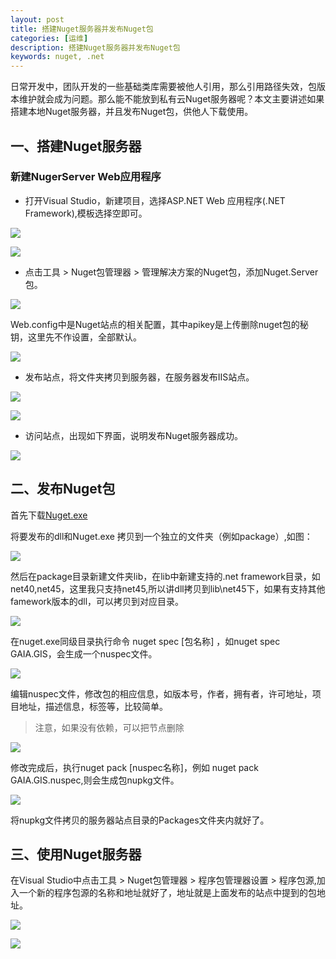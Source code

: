 ```yaml
---
layout: post
title: 搭建Nuget服务器并发布Nuget包
categories: [运维]
description: 搭建Nuget服务器并发布Nuget包
keywords: nuget, .net
---
```


日常开发中，团队开发的一些基础类库需要被他人引用，那么引用路径失效，包版本维护就会成为问题。那么能不能放到私有云Nuget服务器呢？本文主要讲述如果搭建本地Nuget服务器，并且发布Nuget包，供他人下载使用。

## 一、搭建Nuget服务器

### 新建NugerServer Web应用程序

* 打开Visual Studio，新建项目，选择ASP.NET Web 应用程序(.NET Framework),模板选择空即可。

![](https://allanhao.com/images/2018-12-19-08-59-35.png)

![](https://allanhao.com/images/2018-12-19-09-01-25.png)

* 点击工具 > Nuget包管理器 > 管理解决方案的Nuget包，添加Nuget.Server包。  

![](https://allanhao.com/images/2018-12-19-09-05-19.png)

Web.config中是Nuget站点的相关配置，其中apikey是上传删除nuget包的秘钥，这里先不作设置，全部默认。

![](https://allanhao.com/images/2018-12-19-09-06-27.png)

* 发布站点，将文件夹拷贝到服务器，在服务器发布IIS站点。

![](https://allanhao.com/images/2018-12-19-09-08-43.png)

![](https://allanhao.com/images/2018-12-19-09-09-39.png)

* 访问站点，出现如下界面，说明发布Nuget服务器成功。

![](https://allanhao.com/images/2018-12-19-09-11-30.png)

## 二、发布Nuget包

首先下载[Nuget.exe](https://dist.nuget.org/win-x86-commandline/latest/nuget.exe)

将要发布的dll和Nuget.exe 拷贝到一个独立的文件夹（例如package）,如图：

![](https://allanhao.com/images/2018-12-19-09-17-52.png)

然后在package目录新建文件夹lib，在lib中新建支持的.net framework目录，如net40,net45，这里我只支持net45,所以讲dll拷贝到lib\net45下，如果有支持其他famework版本的dll，可以拷贝到对应目录。

![](https://allanhao.com/images/2018-12-19-09-20-47.png)

在nuget.exe同级目录执行命令 nuget spec [包名称] ，如nuget spec GAIA.GIS，会生成一个nuspec文件。

![](https://allanhao.com/images/2018-12-19-09-23-19.png)

编辑nuspec文件，修改包的相应信息，如版本号，作者，拥有者，许可地址，项目地址，描述信息，标签等，比较简单。

> 注意，如果没有依赖，可以把<dependency>节点删除

![](https://allanhao.com/images/2018-12-19-09-26-44.png)

修改完成后，执行nuget pack [nuspec名称]，例如 nuget pack GAIA.GIS.nuspec,则会生成包nupkg文件。

![](https://allanhao.com/images/2018-12-19-09-29-26.png)

将nupkg文件拷贝的服务器站点目录的Packages文件夹内就好了。

## 三、使用Nuget服务器

在Visual Studio中点击工具 > Nuget包管理器 > 程序包管理器设置 > 程序包源,加入一个新的程序包源的名称和地址就好了，地址就是上面发布的站点中提到的包地址。

![](https://allanhao.com/images/2018-12-19-09-34-33.png)

![](https://allanhao.com/images/2018-12-19-09-33-55.png)


